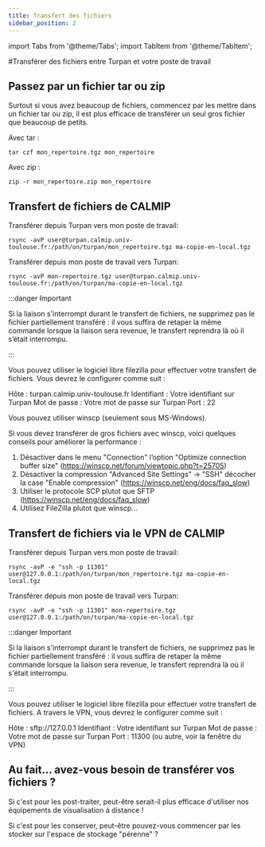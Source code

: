 ```yaml
---
title: Transfert des fichiers
sidebar_position: 2
---
```


import Tabs from '@theme/Tabs';
import TabItem from '@theme/TabItem';


#Transférer des fichiers entre Turpan et votre poste de travail

## Passez par un fichier tar ou zip
Surtout si vous avez beaucoup de fichiers, commencez par les mettre dans un fichier tar ou zip, il est plus efficace de transférer un seul gros fichier que beaucoup de petits.

Avec tar :
```
tar czf mon_repertoire.tgz mon_repertoire
```
Avec zip :
```
zip -r mon_repertoire.zip mon_repertoire
```

## Transfert de fichiers de CALMIP



<Tabs>
  <TabItem value="rsync" label="Avec rsync" default>


Transférer depuis Turpan vers mon poste de travail:  
```
rsync -avP user@turpan.calmip.univ-toulouse.fr:/path/on/turpan/mon_repertoire.tgz ma-copie-en-local.tgz
```

Transférer depuis mon poste de travail vers Turpan:
```
rsync -avP mon-repertoire.tgz user@turpan.calmip.univ-toulouse.fr:/path/on/turpan/ma-copie-en-local.tgz 
```

:::danger Important

Si la liaison s'interrompt durant le transfert de fichiers, ne supprimez pas le fichier partiellement transféré : il vous suffira de retaper la même commande lorsque la liaison sera revenue, le transfert reprendra là où il s’était interrompu.

:::


  </TabItem>
  <TabItem value="filezilla" label="Avec filezilla">



Vous pouvez utiliser le logiciel libre filezilla pour effectuer votre transfert de fichiers. Vous devrez le configurer comme suit :

Hôte :	turpan.calmip.univ-toulouse.fr
Identifiant :	Votre identifiant sur Turpan
Mot de passe :	Votre mot de passe sur Turpan
Port :	22


  </TabItem>
  <TabItem value="winscp" label="Avec winscp">


Vous pouvez utiliser winscp (seulement sous MS-Windows).

Si vous devez transférer de gros fichiers avec winscp, voici quelques conseils pour améliorer la performance :

1. Désactiver dans le menu "Connection" l’option "Optimize connection buffer size" (https://winscp.net/forum/viewtopic.php?t=25705)
2. Désactiver la compression "Advanced Site Settings" -> "SSH" décocher la case "Enable compression" (https://winscp.net/eng/docs/faq_slow)
3. Utiliser le protocole SCP plutot que SFTP (https://winscp.net/eng/docs/faq_slow)
4. Utilisez FileZilla plutot que winscp...


  </TabItem>
</Tabs>



## Transfert de fichiers via le VPN de CALMIP


<Tabs>
  <TabItem value="rsync" label="Avec rsync" default>


Transférer depuis Turpan vers mon poste de travail:  
```
rsync -avP -e "ssh -p 11301" user@127.0.0.1:/path/on/turpan/mon_repertoire.tgz ma-copie-en-local.tgz
```

Transférer depuis mon poste de travail vers Turpan:
```
rsync -avP -e "ssh -p 11301" mon-repertoire.tgz user@127.0.0.1:/path/on/turpan/ma-copie-en-local.tgz 
```

:::danger Important

Si la liaison s'interrompt durant le transfert de fichiers, ne supprimez pas le fichier partiellement transféré : il vous suffira de retaper la même commande lorsque la liaison sera revenue, le transfert reprendra là où il s'était interrompu.

:::


  </TabItem>
  <TabItem value="filezilla" label="Avec filezilla">


Vous pouvez utiliser le logiciel libre filezilla pour effectuer votre transfert de fichiers. A travers le VPN, vous devrez le configurer comme suit :

Hôte :	sftp://127.0.0.1
Identifiant :	Votre identifiant sur Turpan
Mot de passe :	Votre mot de passe sur Turpan
Port :	11300 (ou autre, voir la fenêtre du VPN)


  </TabItem>
</Tabs>



## Au fait... avez-vous besoin de transférer vos fichiers ?

Si c'est pour les post-traiter, peut-être serait-il plus efficace d'utiliser nos équipements de visualisation à distance !

Si c'est pour les conserver, peut-être pouvez-vous commencer par les stocker sur l'espace de stockage "pérenne" ?


